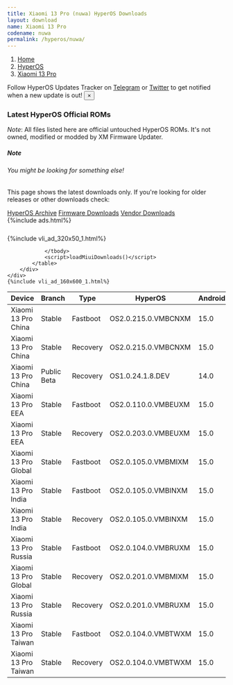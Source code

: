 ```yaml
---
title: Xiaomi 13 Pro (nuwa) HyperOS Downloads
layout: download
name: Xiaomi 13 Pro
codename: nuwa
permalink: /hyperos/nuwa/
---
```

<nav aria-label="breadcrumb">
    <ol class="breadcrumb">
        <li class="breadcrumb-item"><a href="/">Home</a></li>
        <li class="breadcrumb-item"><a href="/hyperos/">HyperOS</a></li>
        <li class="breadcrumb-item active" aria-current="page"><a href="/hyperos/nuwa/">Xiaomi 13 Pro</a></li>
    </ol>
</nav>
<div class="alert alert-primary alert-dismissible fade show" role="alert">
    Follow HyperOS Updates Tracker on <a href="https://t.me/MIUIUpdatesTracker" class="alert-link">Telegram</a>
     or <a href="https://twitter.com/MiFwUpdater" class="alert-link">Twitter</a> to get notified when a new update is out!
    <button type="button" class="close" data-dismiss="alert" aria-label="Close">
        <span aria-hidden="true">&times;</span>
    </button>
</div>

### Latest HyperOS Official ROMs
*Note*: All files listed here are official untouched HyperOS ROMs. It's not owned, modified or modded by XM Firmware Updater.
<div class="card">
  <div class="card-body">
    <h5 class="card-title">Note</h5>
    <h6 class="card-subtitle mb-2 text-muted">You might be looking for something else!</h6>
    <p class="card-text">This page shows the latest downloads only.
     If you're looking for older releases or other downloads check:</p>
    <a href="/archive/hyperos/nuwa/" class="card-link">HyperOS Archive</a>
    <a href="/firmware/nuwa/" class="card-link">Firmware Downloads</a>
    <a href="/vendor/nuwa/" class="card-link">Vendor Downloads</a>
  </div>
</div>
{%include ads.html%}
<div class="row justify-content-center">
    <div class="col-10">
        <div class="table-responsive-md" style="margin-top: 25px;">
            {%include vli_ad_320x50_1.html%}
            <table id="miui" class="display dt-responsive nowrap compact table table-striped table-hover table-sm">
                <thead class="thead-dark">
                    <tr>
                        <th data-ref="device">Device</th>
                        <th data-ref="branch">Branch</th>
                        <th data-ref="type">Type</th>
                        <th data-ref="miui">HyperOS</th>
                        <th data-ref="android">Android</th>
                        <th data-ref="size">Size</th>
                        <th data-ref="size">Date</th>
                        <th data-ref="link">Link</th>
                    </tr>
                </thead>
                <tbody>
                <tr><td>Xiaomi 13 Pro China</td><td>Stable</td><td>Fastboot</td><td>OS2.0.215.0.VMBCNXM</td><td>15.0</td><td>8.5 GB</td><td>2025-09-17</td><td><a href="/hyperos/nuwa/stable/OS2.0.215.0.VMBCNXM/">Download</a></td></tr>
<tr><td>Xiaomi 13 Pro China</td><td>Stable</td><td>Recovery</td><td>OS2.0.215.0.VMBCNXM</td><td>15.0</td><td>6.8 GB</td><td>2025-09-25</td><td><a href="/hyperos/nuwa/stable/OS2.0.215.0.VMBCNXM/">Download</a></td></tr>
<tr><td>Xiaomi 13 Pro China</td><td>Public Beta</td><td>Recovery</td><td>OS1.0.24.1.8.DEV</td><td>14.0</td><td>6.5 GB</td><td>2024-01-12</td><td><a href="/hyperos/nuwa/public beta/OS1.0.24.1.8.DEV/">Download</a></td></tr>
<tr><td>Xiaomi 13 Pro EEA</td><td>Stable</td><td>Fastboot</td><td>OS2.0.110.0.VMBEUXM</td><td>15.0</td><td>6.9 GB</td><td>2025-06-26</td><td><a href="/hyperos/nuwa/stable/OS2.0.110.0.VMBEUXM/">Download</a></td></tr>
<tr><td>Xiaomi 13 Pro EEA</td><td>Stable</td><td>Recovery</td><td>OS2.0.203.0.VMBEUXM</td><td>15.0</td><td>6.2 GB</td><td>2025-09-22</td><td><a href="/hyperos/nuwa/stable/OS2.0.203.0.VMBEUXM/">Download</a></td></tr>
<tr><td>Xiaomi 13 Pro Global</td><td>Stable</td><td>Fastboot</td><td>OS2.0.105.0.VMBMIXM</td><td>15.0</td><td>7.7 GB</td><td>2025-07-21</td><td><a href="/hyperos/nuwa/stable/OS2.0.105.0.VMBMIXM/">Download</a></td></tr>
<tr><td>Xiaomi 13 Pro India</td><td>Stable</td><td>Fastboot</td><td>OS2.0.105.0.VMBINXM</td><td>15.0</td><td>6.7 GB</td><td>2025-07-21</td><td><a href="/hyperos/nuwa/stable/OS2.0.105.0.VMBINXM/">Download</a></td></tr>
<tr><td>Xiaomi 13 Pro India</td><td>Stable</td><td>Recovery</td><td>OS2.0.105.0.VMBINXM</td><td>15.0</td><td>6.0 GB</td><td>2025-07-31</td><td><a href="/hyperos/nuwa/stable/OS2.0.105.0.VMBINXM/">Download</a></td></tr>
<tr><td>Xiaomi 13 Pro Russia</td><td>Stable</td><td>Fastboot</td><td>OS2.0.104.0.VMBRUXM</td><td>15.0</td><td>8.0 GB</td><td>2025-07-22</td><td><a href="/hyperos/nuwa/stable/OS2.0.104.0.VMBRUXM/">Download</a></td></tr>
<tr><td>Xiaomi 13 Pro Global</td><td>Stable</td><td>Recovery</td><td>OS2.0.201.0.VMBMIXM</td><td>15.0</td><td>6.1 GB</td><td>2025-09-26</td><td><a href="/hyperos/nuwa/stable/OS2.0.201.0.VMBMIXM/">Download</a></td></tr>
<tr><td>Xiaomi 13 Pro Russia</td><td>Stable</td><td>Recovery</td><td>OS2.0.201.0.VMBRUXM</td><td>15.0</td><td>6.1 GB</td><td>2025-10-17</td><td><a href="/hyperos/nuwa/stable/OS2.0.201.0.VMBRUXM/">Download</a></td></tr>
<tr><td>Xiaomi 13 Pro Taiwan</td><td>Stable</td><td>Fastboot</td><td>OS2.0.104.0.VMBTWXM</td><td>15.0</td><td>6.9 GB</td><td>2025-07-22</td><td><a href="/hyperos/nuwa/stable/OS2.0.104.0.VMBTWXM/">Download</a></td></tr>
<tr><td>Xiaomi 13 Pro Taiwan</td><td>Stable</td><td>Recovery</td><td>OS2.0.104.0.VMBTWXM</td><td>15.0</td><td>5.9 GB</td><td>2025-08-06</td><td><a href="/hyperos/nuwa/stable/OS2.0.104.0.VMBTWXM/">Download</a></td></tr>

                </tbody>
                <script>loadMiuiDownloads()</script>
            </table>
        </div>
    </div>
    {%include vli_ad_160x600_1.html%}
</div>
